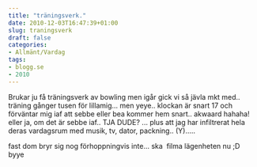 ```yaml
---
title: "träningsverk."
date: 2010-12-03T16:47:39+01:00
slug: traningsverk
draft: false
categories:
- Allmänt/Vardag
tags:
- blogg.se
- 2010
---
```

Brukar ju få träningsverk av bowling men igår gick vi så jävla mkt med.. träning gånger tusen för lillamig... men yeye.. klockan är snart 17 och förväntar mig iaf att sebbe eller bea kommer hem snart.. akwaard hahaha! eller ja, om det är sebbe iaf.. TJA DUDE? ... plus att jag har infiltrerat hela deras vardagsrum med musik, tv, dator, packning.. (Y).....

fast dom bryr sig nog förhoppningvis inte... ska  filma lägenheten nu ;D byye